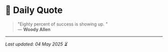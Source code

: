 # 📜 Daily Quote

> "Eighty percent of success is showing up. "  
> — **Woody Allen**

---

_Last updated: 04 May 2025 ⏳_
